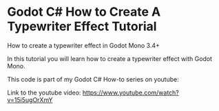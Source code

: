 # Godot C# How to Create A Typewriter Effect Tutorial
How to create a typewriter effect in Godot Mono 3.4+

In this tutorial you will learn how to create a typewriter effect with Godot Mono.

This code is part of my Godot C# How-to series on youtube:

Link to the youtube video: https://www.youtube.com/watch?v=15i5ugOrXmY
